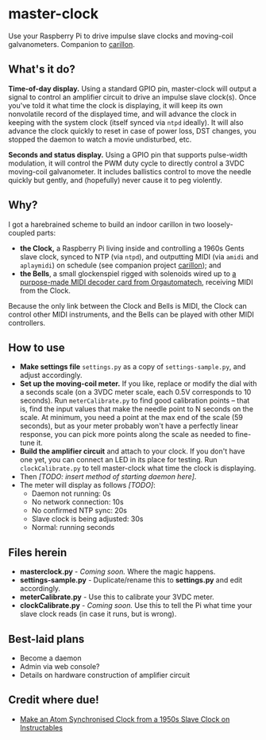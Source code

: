 # master-clock
Use your Raspberry Pi to drive impulse slave clocks and moving-coil galvanometers. Companion to [carillon](https://github.com/clockspot/carillon).

## What's it do?
**Time-of-day display.** Using a standard GPIO pin, master-clock will output a signal to control an amplifier circuit to drive an impulse slave clock(s). Once you've told it what time the clock is displaying, it will keep its own nonvolatile record of the displayed time, and will advance the clock in keeping with the system clock (itself synced via `ntpd` ideally). It will also advance the clock quickly to reset in case of power loss, DST changes, you stopped the daemon to watch a movie undisturbed, etc.

**Seconds and status display.** Using a GPIO pin that supports pulse-width modulation, it will control the PWM duty cycle to directly control a 3VDC moving-coil galvanometer. It includes ballistics control to move the needle quickly but gently, and (hopefully) never cause it to peg violently.

## Why?
I got a harebrained scheme to build an indoor carillon in two loosely-coupled parts:

* **the Clock,** a Raspberry Pi living inside and controlling a 1960s Gents slave clock, synced to NTP (via `ntpd`), and outputting MIDI (via `amidi` and `aplaymidi`) on schedule (see companion project [carillon](https://github.com/clockspot/carillon)); and
* **the Bells**, a small glockenspiel rigged with solenoids wired up to [a purpose-made MIDI decoder card from Orgautomatech](http://www.orgautomatech.com/), receiving MIDI from the Clock.

Because the only link between the Clock and Bells is MIDI, the Clock can control other MIDI instruments, and the Bells can be played with other MIDI controllers.

## How to use
* **Make settings file** `settings.py` as a copy of `settings-sample.py`, and adjust accordingly.
* **Set up the moving-coil meter.** If you like, replace or modify the dial with a seconds scale (on a 3VDC meter scale, each 0.5V corresponds to 10 seconds). Run `meterCalibrate.py` to find good calibration points – that is, find the input values that make the needle point to N seconds on the scale. At minimum, you need a point at the max end of the scale (59 seconds), but as your meter probably won't have a perfectly linear response, you can pick more points along the scale as needed to fine-tune it.
* **Build the amplifier circuit** and attach to your clock. If you don't have one yet, you can connect an LED in its place for testing. Run `clockCalibrate.py` to tell master-clock what time the clock is displaying.
* Then *[TODO: insert method of starting daemon here]*.
* The meter will display as follows *[TODO]*:
  * Daemon not running: 0s
  * No network connection: 10s
  * No confirmed NTP sync: 20s
  * Slave clock is being adjusted: 30s
  * Normal: running seconds

## Files herein
* **masterclock.py** - *Coming soon.* Where the magic happens.
* **settings-sample.py** - Duplicate/rename this to **settings.py** and edit accordingly.
* **meterCalibrate.py** - Use this to calibrate your 3VDC meter.
* **clockCalibrate.py** - *Coming soon.* Use this to tell the Pi what time your slave clock reads (in case it runs, but is wrong).

## Best-laid plans
* Become a daemon
* Admin via web console?
* Details on hardware construction of amplifier circuit

## Credit where due!
* [Make an Atom Synchronised Clock from a 1950s Slave Clock on Instructables](http://www.instructables.com/id/Make-an-Atom-Synchronised-Clock-from-a-1950s-Slav/)
